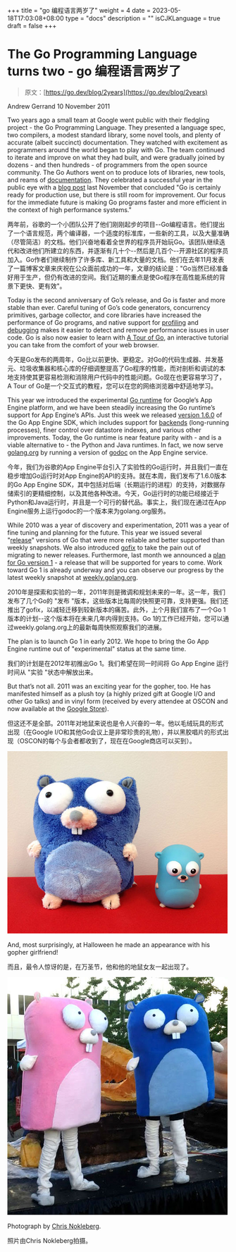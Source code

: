 +++
title = "go 编程语言两岁了"
weight = 4
date = 2023-05-18T17:03:08+08:00
type = "docs"
description = ""
isCJKLanguage = true
draft = false
+++

# The Go Programming Language turns two - go 编程语言两岁了

> 原文：[https://go.dev/blog/2years](https://go.dev/blog/2years)

Andrew Gerrand
10 November 2011

Two years ago a small team at Google went public with their fledgling project - the Go Programming Language. They presented a language spec, two compilers, a modest standard library, some novel tools, and plenty of accurate (albeit succinct) documentation. They watched with excitement as programmers around the world began to play with Go. The team continued to iterate and improve on what they had built, and were gradually joined by dozens - and then hundreds - of programmers from the open source community. The Go Authors went on to produce lots of libraries, new tools, and reams of [documentation](https://go.dev/doc/docs.html). They celebrated a successful year in the public eye with a [blog post](https://blog.golang.org/2010/11/go-one-year-ago-today.html) last November that concluded "Go is certainly ready for production use, but there is still room for improvement. Our focus for the immediate future is making Go programs faster and more efficient in the context of high performance systems."

两年前，谷歌的一个小团队公开了他们刚刚起步的项目--Go编程语言。他们提出了一个语言规范，两个编译器，一个适度的标准库，一些新的工具，以及大量准确（尽管简洁）的文档。他们兴奋地看着全世界的程序员开始玩Go。该团队继续迭代和改进他们所建立的东西，并逐渐有几十个--然后是几百个--开源社区的程序员加入。Go作者们继续制作了许多库、新工具和大量的文档。他们在去年11月发表了一篇博客文章来庆祝在公众面前成功的一年，文章的结论是："Go当然已经准备好用于生产，但仍有改进的空间。我们近期的重点是使Go程序在高性能系统的背景下更快、更有效"。

Today is the second anniversary of Go’s release, and Go is faster and more stable than ever. Careful tuning of Go’s code generators, concurrency primitives, garbage collector, and core libraries have increased the performance of Go programs, and native support for [profiling](https://blog.golang.org/2011/06/profiling-go-programs.html) and [debugging](http://blog.golang.org/2011/10/debugging-go-programs-with-gnu-debugger.html) makes it easier to detect and remove performance issues in user code. Go is also now easier to learn with [A Tour of Go](https://go.dev/tour/), an interactive tutorial you can take from the comfort of your web browser.

今天是Go发布的两周年，Go比以前更快、更稳定。对Go的代码生成器、并发基元、垃圾收集器和核心库的仔细调整提高了Go程序的性能，而对剖析和调试的本地支持使其更容易检测和消除用户代码中的性能问题。Go现在也更容易学习了，A Tour of Go是一个交互式的教程，您可以在您的网络浏览器中舒适地学习。

This year we introduced the experimental [Go runtime](http://code.google.com/appengine/docs/go/) for Google’s App Engine platform, and we have been steadily increasing the Go runtime’s support for App Engine’s APIs. Just this week we released [version 1.6.0](http://code.google.com/appengine/downloads.html) of the Go App Engine SDK, which includes support for [backends](http://code.google.com/appengine/docs/go/backends/overview.html) (long-running processes), finer control over datastore indexes, and various other improvements. Today, the Go runtime is near feature parity with - and is a viable alternative to - the Python and Java runtimes. In fact, we now serve [golang.org](https://go.dev/) by running a version of [godoc](https://go.dev/cmd/godoc/) on the App Engine service.

今年，我们为谷歌的App Engine平台引入了实验性的Go运行时，并且我们一直在稳步增加Go运行时对App Engine的API的支持。就在本周，我们发布了1.6.0版本的Go App Engine SDK，其中包括对后端（长期运行的进程）的支持，对数据存储索引的更精细控制，以及其他各种改进。今天，Go运行时的功能已经接近于Python和Java运行时，并且是一个可行的替代品。事实上，我们现在通过在App Engine服务上运行godoc的一个版本来为golang.org服务。

While 2010 was a year of discovery and experimentation, 2011 was a year of fine tuning and planning for the future. This year we issued several "[release](https://go.dev/doc/devel/release.html)" versions of Go that were more reliable and better supported than weekly snapshots. We also introduced [gofix](https://go.dev/cmd/gofix/) to take the pain out of migrating to newer releases. Furthermore, last month we announced a [plan for Go version 1](https://blog.golang.org/2011/10/preview-of-go-version-1.html) - a release that will be supported for years to come. Work toward Go 1 is already underway and you can observe our progress by the latest weekly snapshot at [weekly.golang.org](http://weekly.golang.org/pkg/).

2010年是探索和实验的一年，2011年则是微调和规划未来的一年。这一年，我们发布了几个Go的 "发布 "版本，这些版本比每周的快照更可靠，支持更强。我们还推出了gofix，以减轻迁移到较新版本的痛苦。此外，上个月我们宣布了一个Go 1版本的计划--这个版本将在未来几年内得到支持。Go 1的工作已经开始，您可以通过weekly.golang.org上的最新每周快照观察我们的进展。

The plan is to launch Go 1 in early 2012. We hope to bring the Go App Engine runtime out of "experimental" status at the same time.

我们的计划是在2012年初推出Go 1。我们希望在同一时间将 Go App Engine 运行时间从 "实验 "状态中解放出来。

But that’s not all. 2011 was an exciting year for the gopher, too. He has manifested himself as a plush toy (a highly prized gift at Google I/O and other Go talks) and in vinyl form (received by every attendee at OSCON and now available at the [Google Store](http://www.googlestore.com/Fun/Go+Gopher+Figurine.axd)).

但这还不是全部。2011年对地鼠来说也是令人兴奋的一年。他以毛绒玩具的形式出现（在Google I/O和其他Go会议上是非常珍贵的礼物），并以黑胶唱片的形式出现（OSCON的每个与会者都收到了，现在在Google商店可以买到）。

![img](TheGoProgrammingLanguageTurnsTwo_img/2years-gophers.jpg)

And, most surprisingly, at Halloween he made an appearance with his gopher girlfriend!

而且，最令人惊讶的是，在万圣节，他和他的地鼠女友一起出现了。

![img](TheGoProgrammingLanguageTurnsTwo_img/2years-costume.jpg)

Photograph by [Chris Nokleberg](https://plus.google.com/106640494112897458359/posts).

照片由Chris Nokleberg拍摄。

